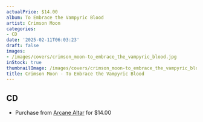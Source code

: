 ```yaml
---
actualPrice: $14.00
album: To Embrace the Vampyric Blood
artist: Crimson Moon
categories:
- CD
date: '2025-02-11T06:03:23'
draft: false
images:
- /images/covers/crimson_moon-to_embrace_the_vampyric_blood.jpg
inStock: true
thumbnailImage: /images/covers/crimson_moon-to_embrace_the_vampyric_blood-thumb.jpg
title: Crimson Moon - To Embrace the Vampyric Blood
---
```


## CD
* Purchase from [Arcane Altar](https://arcanealtar.bigcartel.com/product/crimson-moon-to-embrace-the-vampyric-blood-cd) for $14.00
